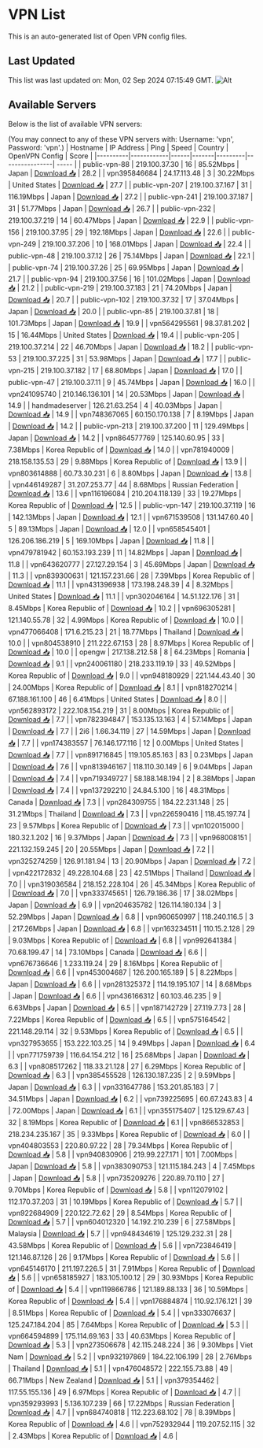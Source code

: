# VPN List

This is an auto-generated list of Open VPN config files.

## Last Updated

This list was last updated on: Mon, 02 Sep 2024 07:15:49 GMT.
![Alt](https://repobeats.axiom.co/api/embed/186b98318ef1479477931607c1ad7d823f12451f.svg "Repobeats analytics image")

## Available Servers

Below is the list of available VPN servers:

(You may connect to any of these VPN servers with: Username: 'vpn', Password: 'vpn'.)
| Hostname | IP Address | Ping | Speed | Country | OpenVPN Config | Score |
|----------|------------|------|-------|---------|----------------| ----- |
| public-vpn-88 | 219.100.37.30 | 16 | 85.52Mbps | Japan | [Download 📥](./configs/server_0_JP.ovpn) | 28.2 |
| vpn395846684 | 24.17.113.48 | 3 | 30.22Mbps | United States | [Download 📥](./configs/server_1_US.ovpn) | 27.7 |
| public-vpn-207 | 219.100.37.167 | 31 | 116.19Mbps | Japan | [Download 📥](./configs/server_2_JP.ovpn) | 27.2 |
| public-vpn-241 | 219.100.37.187 | 31 | 51.77Mbps | Japan | [Download 📥](./configs/server_3_JP.ovpn) | 26.7 |
| public-vpn-232 | 219.100.37.219 | 14 | 60.47Mbps | Japan | [Download 📥](./configs/server_4_JP.ovpn) | 22.9 |
| public-vpn-156 | 219.100.37.95 | 29 | 192.18Mbps | Japan | [Download 📥](./configs/server_5_JP.ovpn) | 22.6 |
| public-vpn-249 | 219.100.37.206 | 10 | 168.01Mbps | Japan | [Download 📥](./configs/server_6_JP.ovpn) | 22.4 |
| public-vpn-48 | 219.100.37.12 | 26 | 75.14Mbps | Japan | [Download 📥](./configs/server_7_JP.ovpn) | 22.1 |
| public-vpn-74 | 219.100.37.26 | 25 | 69.95Mbps | Japan | [Download 📥](./configs/server_8_JP.ovpn) | 21.7 |
| public-vpn-94 | 219.100.37.56 | 16 | 101.02Mbps | Japan | [Download 📥](./configs/server_9_JP.ovpn) | 21.2 |
| public-vpn-219 | 219.100.37.183 | 21 | 74.20Mbps | Japan | [Download 📥](./configs/server_10_JP.ovpn) | 20.7 |
| public-vpn-102 | 219.100.37.32 | 17 | 37.04Mbps | Japan | [Download 📥](./configs/server_11_JP.ovpn) | 20.0 |
| public-vpn-85 | 219.100.37.81 | 18 | 101.73Mbps | Japan | [Download 📥](./configs/server_12_JP.ovpn) | 19.9 |
| vpn564295561 | 98.37.81.202 | 15 | 16.44Mbps | United States | [Download 📥](./configs/server_13_US.ovpn) | 19.4 |
| public-vpn-205 | 219.100.37.214 | 22 | 46.70Mbps | Japan | [Download 📥](./configs/server_14_JP.ovpn) | 18.2 |
| public-vpn-53 | 219.100.37.225 | 31 | 53.98Mbps | Japan | [Download 📥](./configs/server_15_JP.ovpn) | 17.7 |
| public-vpn-215 | 219.100.37.182 | 17 | 68.80Mbps | Japan | [Download 📥](./configs/server_16_JP.ovpn) | 17.0 |
| public-vpn-47 | 219.100.37.11 | 9 | 45.74Mbps | Japan | [Download 📥](./configs/server_17_JP.ovpn) | 16.0 |
| vpn241095740 | 210.146.136.101 | 14 | 20.53Mbps | Japan | [Download 📥](./configs/server_18_JP.ovpn) | 14.9 |
| handmadeserver | 126.21.63.254 | 4 | 40.03Mbps | Japan | [Download 📥](./configs/server_19_JP.ovpn) | 14.9 |
| vpn748367065 | 60.150.170.138 | 7 | 8.19Mbps | Japan | [Download 📥](./configs/server_20_JP.ovpn) | 14.2 |
| public-vpn-213 | 219.100.37.200 | 11 | 129.49Mbps | Japan | [Download 📥](./configs/server_21_JP.ovpn) | 14.2 |
| vpn864577769 | 125.140.60.95 | 33 | 7.38Mbps | Korea Republic of | [Download 📥](./configs/server_22_KR.ovpn) | 14.0 |
| vpn781940009 | 218.158.135.53 | 29 | 9.88Mbps | Korea Republic of | [Download 📥](./configs/server_23_KR.ovpn) | 13.9 |
| vpn803614888 | 60.73.30.231 | 6 | 8.80Mbps | Japan | [Download 📥](./configs/server_24_JP.ovpn) | 13.8 |
| vpn446149287 | 31.207.253.77 | 44 | 8.68Mbps | Russian Federation | [Download 📥](./configs/server_25_RU.ovpn) | 13.6 |
| vpn116196084 | 210.204.118.139 | 33 | 19.27Mbps | Korea Republic of | [Download 📥](./configs/server_26_KR.ovpn) | 12.5 |
| public-vpn-147 | 219.100.37.119 | 16 | 142.13Mbps | Japan | [Download 📥](./configs/server_27_JP.ovpn) | 12.1 |
| vpn671539508 | 131.147.60.40 | 5 | 89.13Mbps | Japan | [Download 📥](./configs/server_28_JP.ovpn) | 12.0 |
| vpn658545401 | 126.206.186.219 | 5 | 169.10Mbps | Japan | [Download 📥](./configs/server_29_JP.ovpn) | 11.8 |
| vpn479781942 | 60.153.193.239 | 11 | 14.82Mbps | Japan | [Download 📥](./configs/server_30_JP.ovpn) | 11.8 |
| vpn643620777 | 27.127.29.154 | 3 | 45.69Mbps | Japan | [Download 📥](./configs/server_31_JP.ovpn) | 11.3 |
| vpn839300631 | 121.157.231.66 | 28 | 7.39Mbps | Korea Republic of | [Download 📥](./configs/server_32_KR.ovpn) | 11.1 |
| vpn431396938 | 173.198.248.39 | 4 | 8.32Mbps | United States | [Download 📥](./configs/server_33_US.ovpn) | 11.1 |
| vpn302046164 | 14.51.122.176 | 31 | 8.45Mbps | Korea Republic of | [Download 📥](./configs/server_34_KR.ovpn) | 10.2 |
| vpn696305281 | 121.140.55.78 | 32 | 4.99Mbps | Korea Republic of | [Download 📥](./configs/server_35_KR.ovpn) | 10.0 |
| vpn477066408 | 171.6.215.23 | 21 | 18.77Mbps | Thailand | [Download 📥](./configs/server_36_TH.ovpn) | 10.0 |
| vpn804538910 | 211.222.67.153 | 28 | 8.97Mbps | Korea Republic of | [Download 📥](./configs/server_37_KR.ovpn) | 10.0 |
| opengw | 217.138.212.58 | 8 | 64.23Mbps | Romania | [Download 📥](./configs/server_38_RO.ovpn) | 9.1 |
| vpn240061180 | 218.233.119.19 | 33 | 49.52Mbps | Korea Republic of | [Download 📥](./configs/server_39_KR.ovpn) | 9.0 |
| vpn948180929 | 221.144.43.40 | 30 | 24.00Mbps | Korea Republic of | [Download 📥](./configs/server_40_KR.ovpn) | 8.1 |
| vpn818270214 | 67.188.161.100 | 46 | 6.41Mbps | United States | [Download 📥](./configs/server_41_US.ovpn) | 8.0 |
| vpn562893172 | 222.108.154.219 | 31 | 8.00Mbps | Korea Republic of | [Download 📥](./configs/server_42_KR.ovpn) | 7.7 |
| vpn782394847 | 153.135.13.163 | 4 | 57.14Mbps | Japan | [Download 📥](./configs/server_43_JP.ovpn) | 7.7 |
| 2i6 | 1.66.34.119 | 27 | 14.59Mbps | Japan | [Download 📥](./configs/server_44_JP.ovpn) | 7.7 |
| vpn174383557 | 76.146.177.116 | 12 | 0.00Mbps | United States | [Download 📥](./configs/server_45_US.ovpn) | 7.7 |
| vpn891716845 | 119.105.85.163 | 83 | 0.23Mbps | Japan | [Download 📥](./configs/server_46_JP.ovpn) | 7.6 |
| vpn813946167 | 118.110.30.149 | 6 | 9.04Mbps | Japan | [Download 📥](./configs/server_47_JP.ovpn) | 7.4 |
| vpn719349727 | 58.188.148.194 | 2 | 8.38Mbps | Japan | [Download 📥](./configs/server_48_JP.ovpn) | 7.4 |
| vpn137292210 | 24.84.5.100 | 16 | 48.31Mbps | Canada | [Download 📥](./configs/server_49_CA.ovpn) | 7.3 |
| vpn284309755 | 184.22.231.148 | 25 | 31.21Mbps | Thailand | [Download 📥](./configs/server_50_TH.ovpn) | 7.3 |
| vpn226590416 | 118.45.197.74 | 23 | 9.57Mbps | Korea Republic of | [Download 📥](./configs/server_51_KR.ovpn) | 7.3 |
| vpn102015000 | 180.32.1.202 | 16 | 9.37Mbps | Japan | [Download 📥](./configs/server_52_JP.ovpn) | 7.3 |
| vpn968008151 | 221.132.159.245 | 20 | 20.55Mbps | Japan | [Download 📥](./configs/server_53_JP.ovpn) | 7.2 |
| vpn325274259 | 126.91.181.94 | 13 | 20.90Mbps | Japan | [Download 📥](./configs/server_54_JP.ovpn) | 7.2 |
| vpn422172832 | 49.228.104.68 | 23 | 42.51Mbps | Thailand | [Download 📥](./configs/server_55_TH.ovpn) | 7.0 |
| vpn319036584 | 218.152.228.104 | 26 | 45.34Mbps | Korea Republic of | [Download 📥](./configs/server_56_KR.ovpn) | 7.0 |
| vpn333745651 | 126.79.186.36 | 17 | 38.02Mbps | Japan | [Download 📥](./configs/server_57_JP.ovpn) | 6.9 |
| vpn204635782 | 126.114.180.134 | 3 | 52.29Mbps | Japan | [Download 📥](./configs/server_58_JP.ovpn) | 6.8 |
| vpn960650997 | 118.240.116.5 | 3 | 217.26Mbps | Japan | [Download 📥](./configs/server_59_JP.ovpn) | 6.8 |
| vpn163234511 | 110.15.2.128 | 29 | 9.03Mbps | Korea Republic of | [Download 📥](./configs/server_60_KR.ovpn) | 6.8 |
| vpn992641384 | 70.68.199.47 | 14 | 73.10Mbps | Canada | [Download 📥](./configs/server_61_CA.ovpn) | 6.6 |
| vpn676736646 | 1.233.119.24 | 29 | 8.16Mbps | Korea Republic of | [Download 📥](./configs/server_62_KR.ovpn) | 6.6 |
| vpn453004687 | 126.200.165.189 | 5 | 8.22Mbps | Japan | [Download 📥](./configs/server_63_JP.ovpn) | 6.6 |
| vpn281325372 | 114.19.195.107 | 14 | 8.68Mbps | Japan | [Download 📥](./configs/server_64_JP.ovpn) | 6.6 |
| vpn436166312 | 60.103.46.235 | 9 | 6.63Mbps | Japan | [Download 📥](./configs/server_65_JP.ovpn) | 6.5 |
| vpn187142729 | 27.119.7.73 | 28 | 7.22Mbps | Korea Republic of | [Download 📥](./configs/server_66_KR.ovpn) | 6.5 |
| vpn575164542 | 221.148.29.114 | 32 | 9.53Mbps | Korea Republic of | [Download 📥](./configs/server_67_KR.ovpn) | 6.5 |
| vpn327953655 | 153.222.103.25 | 14 | 9.49Mbps | Japan | [Download 📥](./configs/server_68_JP.ovpn) | 6.4 |
| vpn771759739 | 116.64.154.212 | 16 | 25.68Mbps | Japan | [Download 📥](./configs/server_69_JP.ovpn) | 6.3 |
| vpn808517262 | 118.33.21.128 | 27 | 6.29Mbps | Korea Republic of | [Download 📥](./configs/server_70_KR.ovpn) | 6.3 |
| vpn385455528 | 126.130.187.235 | 2 | 9.59Mbps | Japan | [Download 📥](./configs/server_71_JP.ovpn) | 6.3 |
| vpn331647786 | 153.201.85.183 | 7 | 34.51Mbps | Japan | [Download 📥](./configs/server_72_JP.ovpn) | 6.2 |
| vpn739225695 | 60.67.243.83 | 4 | 72.00Mbps | Japan | [Download 📥](./configs/server_73_JP.ovpn) | 6.1 |
| vpn355175407 | 125.129.67.43 | 32 | 8.19Mbps | Korea Republic of | [Download 📥](./configs/server_74_KR.ovpn) | 6.1 |
| vpn866532853 | 218.234.235.167 | 35 | 9.33Mbps | Korea Republic of | [Download 📥](./configs/server_75_KR.ovpn) | 6.0 |
| vpn404803553 | 220.80.97.22 | 28 | 79.34Mbps | Korea Republic of | [Download 📥](./configs/server_76_KR.ovpn) | 5.8 |
| vpn940830906 | 219.99.227.171 | 101 | 7.00Mbps | Japan | [Download 📥](./configs/server_77_JP.ovpn) | 5.8 |
| vpn383090753 | 121.115.184.243 | 4 | 7.45Mbps | Japan | [Download 📥](./configs/server_78_JP.ovpn) | 5.8 |
| vpn735209276 | 220.89.70.110 | 27 | 9.70Mbps | Korea Republic of | [Download 📥](./configs/server_79_KR.ovpn) | 5.8 |
| vpn112079102 | 112.170.37.203 | 31 | 10.19Mbps | Korea Republic of | [Download 📥](./configs/server_80_KR.ovpn) | 5.7 |
| vpn922684909 | 220.122.72.62 | 29 | 8.54Mbps | Korea Republic of | [Download 📥](./configs/server_81_KR.ovpn) | 5.7 |
| vpn604012320 | 14.192.210.239 | 6 | 27.58Mbps | Malaysia | [Download 📥](./configs/server_82_MY.ovpn) | 5.7 |
| vpn948434619 | 125.129.232.31 | 28 | 43.58Mbps | Korea Republic of | [Download 📥](./configs/server_83_KR.ovpn) | 5.6 |
| vpn723846419 | 121.146.87.126 | 26 | 9.17Mbps | Korea Republic of | [Download 📥](./configs/server_84_KR.ovpn) | 5.6 |
| vpn645146170 | 211.197.226.5 | 31 | 7.91Mbps | Korea Republic of | [Download 📥](./configs/server_85_KR.ovpn) | 5.6 |
| vpn658185927 | 183.105.100.12 | 29 | 30.93Mbps | Korea Republic of | [Download 📥](./configs/server_86_KR.ovpn) | 5.4 |
| vpn119866786 | 121.189.88.133 | 36 | 10.59Mbps | Korea Republic of | [Download 📥](./configs/server_87_KR.ovpn) | 5.4 |
| vpn176884874 | 110.92.176.121 | 39 | 8.51Mbps | Korea Republic of | [Download 📥](./configs/server_88_KR.ovpn) | 5.4 |
| vpn333076637 | 125.247.184.204 | 85 | 7.64Mbps | Korea Republic of | [Download 📥](./configs/server_89_KR.ovpn) | 5.3 |
| vpn664594899 | 175.114.69.163 | 33 | 40.63Mbps | Korea Republic of | [Download 📥](./configs/server_90_KR.ovpn) | 5.3 |
| vpn273506678 | 42.115.248.224 | 36 | 9.30Mbps | Viet Nam | [Download 📥](./configs/server_91_VN.ovpn) | 5.2 |
| vpn932197869 | 184.22.106.199 | 28 | 2.76Mbps | Thailand | [Download 📥](./configs/server_92_TH.ovpn) | 5.1 |
| vpn476048572 | 222.155.73.88 | 49 | 66.71Mbps | New Zealand | [Download 📥](./configs/server_93_NZ.ovpn) | 5.1 |
| vpn379354462 | 117.55.155.136 | 49 | 6.97Mbps | Korea Republic of | [Download 📥](./configs/server_94_KR.ovpn) | 4.7 |
| vpn359293993 | 5.136.107.239 | 66 | 17.22Mbps | Russian Federation | [Download 📥](./configs/server_95_RU.ovpn) | 4.7 |
| vpn684740818 | 112.223.68.102 | 78 | 8.39Mbps | Korea Republic of | [Download 📥](./configs/server_96_KR.ovpn) | 4.6 |
| vpn752932944 | 119.207.52.115 | 32 | 2.43Mbps | Korea Republic of | [Download 📥](./configs/server_97_KR.ovpn) | 4.6 |
